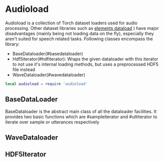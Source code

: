 # Audioload

Audioload is a collection of Torch dataset loaders used for audio processing. Other dataset libraries such as [elements dataload](https://github.com/Element-Research/dataload)
) have major disadvantages (mainly being not loading data on the fly), especially they aren't suited for speech related tasks.
Following classes encompass the library:

* BaseDataloader(#basedataloader)
* Hdf5iterator(#hdfiterator): Wraps the given dataloader with this iterator to not use it's internal loading methods, but uses a preprocessed HDF5 file instead
* WaveDataloader(#wavedataloader)

```lua
local audioload = require 'audioload'
```

<a name='basedataloader'></a>
## BaseDataLoader

BaseDataloader is the abstract main class of all the dataloader facilities. It provides two basic functions which are #sampleiterator and #uttiterator to iterate over sample or utterances respectively


<a name='wavedataloader'></a>
## WaveDataloader

<a name='hdf5iterator'></a>
## HDF5Iterator
